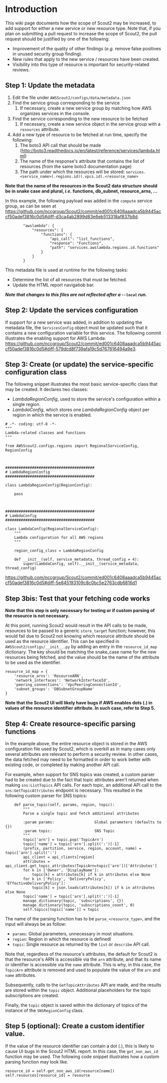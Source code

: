 # Introduction

This wiki page documents how the scope of Scout2 may be increased, to add support for either a new service or new resource type. Note that, if you plan on submitting a pull request to increase the scope of Scout2, the pull request should be justified by one of the following:

* Improvement of the quality of other findings (_e.g._ remove false positives in unused security group finding).
* New rules that apply to the new service / resources have been created.
* Visibility into this type of resource is important for security-related reviews.

## Step 1: Update the metadata

1. Edit the file under `AWSScout2/configs/data/metadata.json`
1. Find the service group corresponding to the service
   1. If necessary, create a new service group by matching how AWS organizes services in the console.
1. Find the service corresponding to the new resource to be fetched
   1. If necessary, create a new service object in the service group with a `resources` attribute.
1. Add a new type of resource to be fetched at run time, specify the following:
   1. The boto3 API call that should be made (http://boto3.readthedocs.io/en/latest/reference/services/lambda.html)
   1. The name of the response's attribute that contains the list of resources (from the same boto3 documentation page)
   1. The path under which the resources will be stored: ```services.<service_name>(.regions.id)(.vpcs.id).<resource_name>```

**Note that the name of the resources in the Scout2 data structure should be in snake case and plural, *i.e.* functions, db_subnet, resource_arns, ...**

In this example, the following payload was added in the ```compute``` service group, as can be seen at https://github.com/nccgroup/Scout2/commit/ed001c6408aaadca5b9445accf50adef3816c0d5#diff-d3ca4ab2899d83e6eb513318af837b8d.
```
        "awslambda": {
            "resources": {
                "functions": {
                    "api_call": "list_functions",
                    "response": "Functions",
                    "path": "services.awslambda.regions.id.functions"
                }
            }
        }
```

This metadata file is used at runtime for the following tasks:
* Determine the list of all resources that must be fetched.
* Update the HTML report navigatiob bar.

***Note that changes to this files are not reflected after a ```--local``` run.***

## Step 2: Update the services configuration

If support for a new service was added, in addition to updating the metadata file, the ```ServicesConfig``` object must be updated such that it contains a new configuration variable for this service. The following commit illustrates the enabling support for AWS Lambda: https://github.com/nccgroup/Scout2/commit/ed001c6408aaadca5b9445accf50adef3816c0d5#diff-579dcd8f739afa19c5d767616494a9e3.

## Step 3: Create (or update) the service-specific configuration class

The following snippet illustrates the most basic service-specific class that may be created. It declares two classes:

* *LambdaRegionConfig*, used to store the service's configuration within a single region.
* *LambdaConfig*, which stores one *LambdaRegionConfig* object per region in which the service is enabled.

```
# -*- coding: utf-8 -*-
"""
Lambda-related classes and functions
"""

from AWSScout2.configs.regions import RegionalServiceConfig, RegionConfig



########################################
# LambdaRegionConfig
########################################

class LambdaRegionConfig(RegionConfig):

    pass



########################################
# LambdaConfig
########################################

class LambdaConfig(RegionalServiceConfig):
    """
    Lambda configuration for all AWS regions
    """

    region_config_class = LambdaRegionConfig

    def __init__(self, service_metadata, thread_config = 4):
        super(LambdaConfig, self).__init__(service_metadata, thread_config)
```

https://github.com/nccgroup/Scout2/commit/ed001c6408aaadca5b9445accf50adef3816c0d5#diff-5e845193109c8c0bc5e2763cdb6816d1

## Step 3bis: Test that your fetching code works

**Note that this step is only necessary for testing or if custom parsing of the resource is not necessary.**

At this point, running Scout2 would result in the API calls to be made, resources to be passed to a generic `store_target` function; however, this would fail due to Scout2 not knowing which resource attribute should be used as the resource identifier. This can be specified in `AWSScout2/configs/__init__.py` by adding an entry in the `resource_id_map` dictionary. The key should be matching the snake_case name for the new resources being fetched, and the value should be the name of the attribute to be used as the identifier.

```
resource_id_map = {
    'resource_arns': 'ResourceARN',
    'network_interfaces': 'NetworkInterfaceId',
    'peering_connections': 'VpcPeeringConnectionId',
    'subnet_groups': 'DBSubnetGroupName'
}
```

**Note that the Scout2 UI will likely have bugs if AWS enables dots (.) in values of the resource identifier attribute. In such case, refer to Step 5.**

## Step 4: Create resource-specific parsing functions

In the example above, the entire resource object is stored in the AWS configuration file used by Scout2, which is overkill as in many cases only several attributes are relevant to perform a security review. In other cases, the data fetched may need to be formatted in order to work better with existing code, or completed by making another API call.

For example, when support for SNS topics was created, a custom parser had to be created due to the fact that topic attributes aren't returned when making `sns:ListTopics` API calls. For each topic, an additional API call to the `sns:GetTopicAttributes` endpoint is necessary. This resulted in the following custom parser for SNS topics:

```
    def parse_topic(self, params, region, topic):
        """
        Parse a single topic and fetch additional attributes

        :param params:                  Global parameters (defaults to {})
        :param topic:                   SNS Topic
        """
        topic['arn'] = topic.pop('TopicArn')
        topic['name'] = topic['arn'].split(':')[-1]
        (prefix, partition, service, region, account, name) = topic['arn'].split(':')
        api_client = api_clients[region]
        attributes = api_client.get_topic_attributes(TopicArn=topic['arn'])['Attributes']
        for k in ['Owner', 'DisplayName']:
            topic[k] = attributes[k] if k in attributes else None
        for k in ['Policy', 'DeliveryPolicy', 'EffectiveDeliveryPolicy']:
            topic[k] = json.loads(attributes[k]) if k in attributes else None
        topic['name'] = topic['arn'].split(':')[-1]
        manage_dictionary(topic, 'subscriptions', {})
        manage_dictionary(topic, 'subscriptions_count', 0)
        self.topics[topic['name']] = topic
```

The name of the parsing function has to be `parse_<resource_type>`, and the input will always be as follow:
* `params`: Global parameters, unnecessary in most situations.
* `region`: Region in which the resource is definedl
* `topic`: Single resource as returned by the `list` or `describe` API call.

Note that, regardless of the resource's attributes, the default for Scout2 is that the resource's ARN is accessible via the `arn` attribute, and that its name or identifier is accessible via the `name` attribute. This is why, in this case, the `TopicArn` attribute is removed and used to populate the value of the `arn` and `name` attributes.

Subsequently, calls to the `GetTopicAttributes` API are made, and the results are stored within the `topic` object. Additional placeholders for the topic subscriptions are created.

Finally, the `topic` object is saved within the dictionary of topics of the instance of the `SNSRegionConfig` class.

## Step 5 (optional): Create a custom identifier value.

If the value of the resource identifier can contain a dot (.), this is likely to cause UI bugs in the Scout2 HTML report. In this case, the `get_non_aws_id` function may be used. The following code snippet illustrates how a custom parsing function may look like.

```
resource_id = self.get_non_aws_id(resource[name])
self.resources[resource_id] = resource
```
